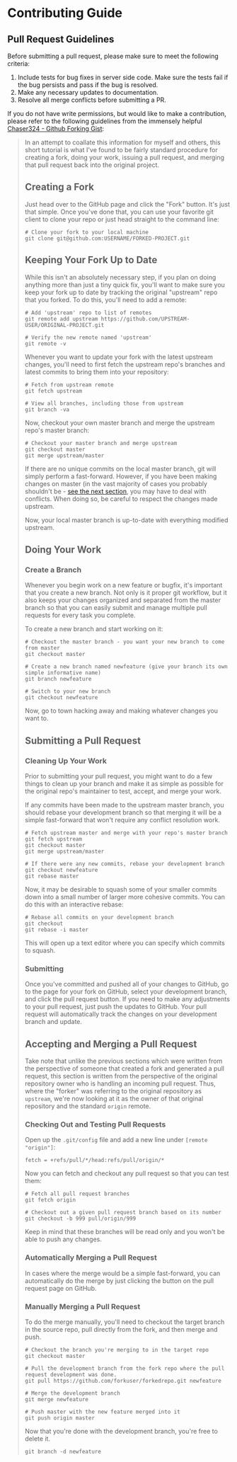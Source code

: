 # Contributing Guide

## Pull Request Guidelines

Before submitting a pull request, please make sure to meet the following criteria:

1. Include tests for bug fixes in server side code. Make sure the tests fail if the bug persists and pass if the bug is resolved.
1. Make any necessary updates to documentation.
1. Resolve all merge conflicts before submitting a PR.

If you do not have write permissions, but would like to make a contribution, please refer to the following guidelines from the immensely helpful [Chaser324 - Github Forking Gist](https://gist.github.com/Chaser324/ce0505fbed06b947d962):

>In an attempt to coallate this information for myself and others, this short tutorial is what I've found to be fairly standard procedure for creating a fork, doing your work, issuing a pull request, and merging that pull request back into the original project.
>
>## Creating a Fork
>
>Just head over to the GitHub page and click the "Fork" button. It's just that simple. Once you've done that, you can use your favorite git client to clone your repo or just head straight to the command line:
>
>```shell
># Clone your fork to your local machine
>git clone git@github.com:USERNAME/FORKED-PROJECT.git
>```
>
>## Keeping Your Fork Up to Date
>
>While this isn't an absolutely necessary step, if you plan on doing anything more than just a tiny quick fix, you'll want to make sure you keep your fork up to date by tracking the original "upstream" repo that you forked. To do this, you'll need to add a remote:
>
>```shell
># Add 'upstream' repo to list of remotes
>git remote add upstream https://github.com/UPSTREAM-USER/ORIGINAL-PROJECT.git
>
># Verify the new remote named 'upstream'
>git remote -v
>```
>
>Whenever you want to update your fork with the latest upstream changes, you'll need to first fetch the upstream repo's branches and latest commits to bring them into your repository:
>
>```shell
># Fetch from upstream remote
>git fetch upstream
>
># View all branches, including those from upstream
>git branch -va
>```
>
>Now, checkout your own master branch and merge the upstream repo's master branch:
>
>```shell
># Checkout your master branch and merge upstream
>git checkout master
>git merge upstream/master
>```
>
>If there are no unique commits on the local master branch, git will simply perform a fast-forward. However, if you have been making changes on master (in the vast majority of cases you probably shouldn't be - [see the next section](#doing-your-work), you may have to deal with conflicts. When doing so, be careful to respect the changes made upstream.
>
>Now, your local master branch is up-to-date with everything modified upstream.
>
>## Doing Your Work
>
>### Create a Branch
>Whenever you begin work on a new feature or bugfix, it's important that you create a new branch. Not only is it proper git workflow, but it also keeps your changes organized and separated from the master branch so that you can easily submit and manage multiple pull requests for every task you complete.
>
>To create a new branch and start working on it:
>
>```shell
># Checkout the master branch - you want your new branch to come from master
>git checkout master
>
># Create a new branch named newfeature (give your branch its own simple informative name)
>git branch newfeature
>
># Switch to your new branch
>git checkout newfeature
>```
>
>Now, go to town hacking away and making whatever changes you want to.
>
>## Submitting a Pull Request
>
>### Cleaning Up Your Work
>
>Prior to submitting your pull request, you might want to do a few things to clean up your branch and make it as simple as possible for the original repo's maintainer to test, accept, and merge your work.
>
>If any commits have been made to the upstream master branch, you should rebase your development branch so that merging it will be a simple fast-forward that won't require any conflict resolution work.
>
>```shell
># Fetch upstream master and merge with your repo's master branch
>git fetch upstream
>git checkout master
>git merge upstream/master
>
># If there were any new commits, rebase your development branch
>git checkout newfeature
>git rebase master
>```
>
>Now, it may be desirable to squash some of your smaller commits down into a small number of larger more cohesive commits. You can do this with an interactive rebase:
>
>```shell
># Rebase all commits on your development branch
>git checkout 
>git rebase -i master
>```
>
>This will open up a text editor where you can specify which commits to squash.
>
>### Submitting
>
>Once you've committed and pushed all of your changes to GitHub, go to the page for your fork on GitHub, select your development branch, and click the pull request button. If you need to make any adjustments to your pull request, just push the updates to GitHub. Your pull request will automatically track the changes on your development branch and update.
>
>## Accepting and Merging a Pull Request
>
>Take note that unlike the previous sections which were written from the perspective of someone that created a fork and generated a pull request, this section is written from the perspective of the original repository owner who is handling an incoming pull request. Thus, where the "forker" was referring to the original repository as `upstream`, we're now looking at it as the owner of that original repository and the standard `origin` remote.
>
>### Checking Out and Testing Pull Requests
>Open up the `.git/config` file and add a new line under `[remote "origin"]`:
>
>```
>fetch = +refs/pull/*/head:refs/pull/origin/*
>```
>
>Now you can fetch and checkout any pull request so that you can test them:
>
>```shell
># Fetch all pull request branches
>git fetch origin
>
># Checkout out a given pull request branch based on its number
>git checkout -b 999 pull/origin/999
>```
>
>Keep in mind that these branches will be read only and you won't be able to push any changes.
>
>### Automatically Merging a Pull Request
>In cases where the merge would be a simple fast-forward, you can automatically do the merge by just clicking the button on the pull request page on GitHub.
>
>### Manually Merging a Pull Request
>To do the merge manually, you'll need to checkout the target branch in the source repo, pull directly from the fork, and then merge and push.
>
>```shell
># Checkout the branch you're merging to in the target repo
>git checkout master
>
># Pull the development branch from the fork repo where the pull request development was done.
>git pull https://github.com/forkuser/forkedrepo.git newfeature
>
># Merge the development branch
>git merge newfeature
>
># Push master with the new feature merged into it
>git push origin master
>```
>
>Now that you're done with the development branch, you're free to delete it.
>
>```shell
>git branch -d newfeature
>```
>
